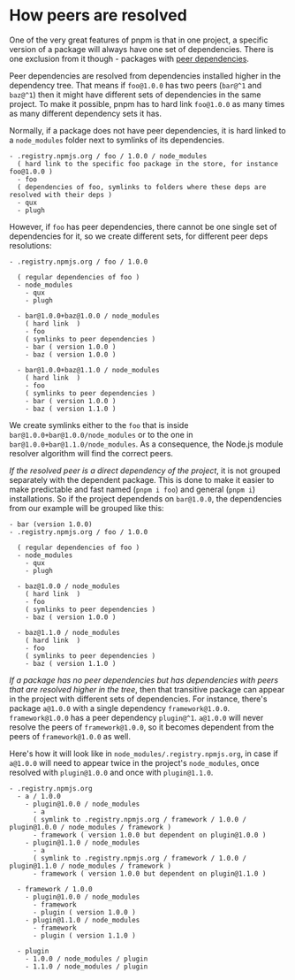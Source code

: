 # How peers are resolved

One of the very great features of pnpm is that in one project, a specific version of a package will always have
one set of dependencies. There is one exclusion from it though - packages with [peer dependencies](https://docs.npmjs.com/files/package.json#peerdependencies).

Peer dependencies are resolved from dependencies installed higher in the dependency tree.
That means if `foo@1.0.0` has two peers (`bar@^1` and `baz@^1`) then it might have different sets of dependencies
in the same project. To make it possible, pnpm has to hard link `foo@1.0.0` as many times as many different dependency sets it has.

Normally, if a package does not have peer dependencies, it is hard linked to a `node_modules` folder next to symlinks of its dependencies.

```
- .registry.npmjs.org / foo / 1.0.0 / node_modules
  ( hard link to the specific foo package in the store, for instance foo@1.0.0 )
  - foo
  ( dependencies of foo, symlinks to folders where these deps are resolved with their deps )
  - qux
  - plugh
```

However, if `foo` has peer dependencies, there cannot be one single set of dependencies for it, so
we create different sets, for different peer deps resolutions:

```
- .registry.npmjs.org / foo / 1.0.0

  ( regular dependencies of foo )
  - node_modules
    - qux
    - plugh

  - bar@1.0.0+baz@1.0.0 / node_modules
    ( hard link  )
    - foo
    ( symlinks to peer dependencies )
    - bar ( version 1.0.0 )
    - baz ( version 1.0.0 )

  - bar@1.0.0+baz@1.1.0 / node_modules
    ( hard link  )
    - foo
    ( symlinks to peer dependencies )
    - bar ( version 1.0.0 )
    - baz ( version 1.1.0 )
```

We create symlinks either to the `foo` that is inside `bar@1.0.0+bar@1.0.0/node_modules` or to the one in `bar@1.0.0+bar@1.1.0/node_modules`.
As a consequence, the Node.js module resolver algorithm will find the correct peers.

*If the resolved peer is a direct dependency of the project*, it is not grouped separately with the dependent package.
This is done to make it easier to make predictable and fast named (`pnpm i foo`) and general (`pnpm i`) installations.
So if the project dependends on `bar@1.0.0`, the dependencies from our example will be grouped like this:

```
- bar (version 1.0.0)
- .registry.npmjs.org / foo / 1.0.0

  ( regular dependencies of foo )
  - node_modules
    - qux
    - plugh

  - baz@1.0.0 / node_modules
    ( hard link  )
    - foo
    ( symlinks to peer dependencies )
    - baz ( version 1.0.0 )

  - baz@1.1.0 / node_modules
    ( hard link  )
    - foo
    ( symlinks to peer dependencies )
    - baz ( version 1.1.0 )
```

*If a package has no peer dependencies but has dependencies with peers that are resolved higher in the tree*, then
that transitive package can appear in the project with different sets of dependencies. For instance, there's package `a@1.0.0`
with a single dependency `framework@1.0.0`. `framework@1.0.0` has a peer dependency `plugin@^1`. `a@1.0.0` will never resolve the
peers of `framework@1.0.0`, so it becomes dependent from the peers of `framework@1.0.0` as well.

Here's how it will look like in `node_modules/.registry.npmjs.org`, in case if `a@1.0.0` will need to appear twice in the project's
`node_modules`, once resolved with `plugin@1.0.0` and once with `plugin@1.1.0`.

```
- .registry.npmjs.org
  - a / 1.0.0
    - plugin@1.0.0 / node_modules
      - a
      ( symlink to .registry.npmjs.org / framework / 1.0.0 / plugin@1.0.0 / node_modules / framework )
      - framework ( version 1.0.0 but dependent on plugin@1.0.0 )
    - plugin@1.1.0 / node_modules
      - a
      ( symlink to .registry.npmjs.org / framework / 1.0.0 / plugin@1.1.0 / node_modules / framework )
      - framework ( version 1.0.0 but dependent on plugin@1.1.0 )

  - framework / 1.0.0
    - plugin@1.0.0 / node_modules
      - framework
      - plugin ( version 1.0.0 )
    - plugin@1.1.0 / node_modules
      - framework
      - plugin ( version 1.1.0 )

  - plugin
    - 1.0.0 / node_modules / plugin
    - 1.1.0 / node_modules / plugin
```
